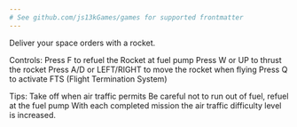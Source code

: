```yaml
---
# See github.com/js13kGames/games for supported frontmatter
---
```

Deliver your space orders with a rocket.

Controls:
    Press F to refuel the Rocket at fuel pump
    Press W or UP to thrust the rocket
    Press A/D or LEFT/RIGHT to move the rocket when flying
    Press Q to activate FTS (Flight Termination System)

Tips:
Take off when air traffic permits
Be careful not to run out of fuel, refuel at the fuel pump
With each completed mission the air traffic difficulty level is increased.